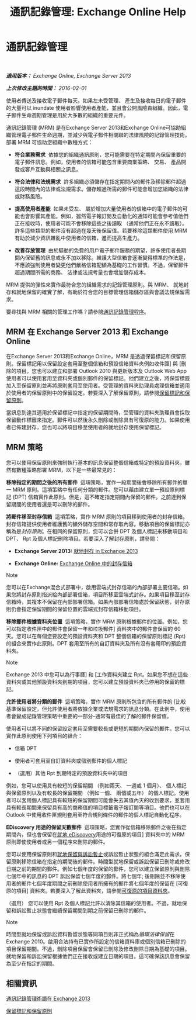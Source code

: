 ﻿---
title: '通訊記錄管理: Exchange Online Help'
TOCTitle: 通訊記錄管理
ms:assetid: 0dd92e9c-881e-43c0-9bbf-f41fdc9dfd87
ms:mtpsurl: https://technet.microsoft.com/zh-tw/library/Dd335093(v=EXCHG.150)
ms:contentKeyID: 50472547
ms.date: 05/23/2018
mtps_version: v=EXCHG.150
ms.translationtype: MT
---

# 通訊記錄管理

 

_**適用版本：** Exchange Online, Exchange Server 2013_

_**上次修改主題的時間：** 2016-02-01_

使用者傳送及接收電子郵件每天。如果左未受管理、 產生及接收每日的電子郵件的大量可以 inundate 使用者影響使用者產能，並且會公開風險貴組織。因此，電子郵件生命週期管理是用於大多數的組織的重要元件。

通訊記錄管理 (MRM) 是在Exchange Server 2013和Exchange Online可協助組織管理電子郵件生命週期，並減少與電子郵件相關聯的法律風險的記錄管理技術。部署 MRM 可協助您組織中數種方式：

  - **符合業務需求**  依據您的組織通訊原則，您可能需要在特定期間內保留重要的電子郵件訊息。例如，使用者的信箱可能包含重要商業策略、 交易、 產品開發或客戶互動與相關之訊息。

  - **符合法律和法規需求**  許多組織必須儲存在指定期間內的郵件及移除郵件超過這段時間內的法律或法規需求。儲存超過所需的郵件可能會增加您組織的法律或財務風險。

  - **提高使用者產能**  如果未受左、 屬於增加大量使用者的信箱中的電子郵件的可能也會影響其產能。例如，雖然電子報訂閱及自動化的通知可能會參考值他們正在接收時，使用者可能不會移除這些之後讀取 （通常他們正在永不讀取）。許多這些類型的郵件沒有超過在幾天後保留值。若要移除這類郵件使用 MRM 有助於減少資訊雜亂中使用者的信箱，進而提高生產力。

  - **改善存放管理**  由於驅動的免費的用戶電子郵件服務的期望，許多使用者長期間內保留舊的訊息或永不加以移除。維護大型信箱會逐漸變得標準的作法是，不應該強制使用者變更他們嚴格信箱配額為基礎的工作習慣。不過，保留郵件超過期間所需的商務、 法律或法規考量也會增加儲存成本。

MRM 提供的彈性來實作最符合您的組織需求的記錄管理原則。與 MRM、 就地封存和就地保留的確實了解，有助於符合您的目標管理信箱儲存區與會議法規保留需求。

要尋找與 MRM 相關的管理工作嗎？請參閱[通訊記錄管理程序](messaging-records-management-procedures-exchange-2013-help.md)。

## MRM 在 Exchange Server 2013 和 Exchange Online

在Exchange Server 2013和Exchange Online，MRM 是透過保留標記和保留原則。保留標記用以保留設定套用至整個信箱和預設信箱資料夾例如收件匣\] 與 \[刪除的項目。您也可以建立和部署 Outlook 2010 與更新版本及 Outlook Web App 使用者可以使用套用至資料夾或個別郵件的保留標記。他們建立之後，將保留標籤加入至保留原則並再將原則套用至使用者。受管理的資料夾助理員處理信箱並適用於使用者的保留原則中的保留設定。若要深入了解保留原則，請參閱[保留標記和保留原則](retention-tags-and-retention-policies-exchange-2013-help.md)。

當訊息到達其適用於保留標記中指定的保留期間時，受管理的資料夾助理員會採取保留動作標籤來指定。郵件可以然後永久刪除或刪除具有可復原的能力。如果使用者已佈建封存，您也可以將項目移至使用者的就地封存使用保留標記。

## MRM 策略

您可以使用保留原則來強制執行基本的訊息保留整個信箱或特定的預設資料夾。雖然有數種策略部署 MRM，以下是一些最常見的：

**移除指定的期間之後的所有郵件**  這項策略，實作一段期間後會移除所有郵件的單一 MRM 原則。這項策略中有任何分類的郵件。您可以藉由建立單一預設原則標記 (DPT) 信箱實作此原則。但是，這不確定指定期間內保留的郵件。之前達到保留期間的使用者還是可以刪除的郵件。

**將郵件移至封存信箱**  這項策略，實作 MRM 原則的項目移到使用者的封存信箱。封存信箱提供使用者維護舊的額外儲存空間和常存取內容。移動項目的保留標記亦稱為是*封存原則*。在相同的保留原則，您可以合併 DPT 及個人標記来移動項目和 DPT、 Rpt 及個人標記刪除項目。若要深入了解封存原則，請參閱：

  - **Exchange Server 2013:**  [就地封存 in Exchange 2013](in-place-archiving-in-exchange-2013-exchange-2013-help.md)

  - **Exchange Online:**  [Exchange Online 中的封存信箱](https://technet.microsoft.com/zh-tw/library/dn922147\(v=exchg.150\))


> [!NOTE]  
> 您可以在Exchange混合式部署中，啟用雲端式封存信箱的內部部署主要信箱。如果您將封存原則指派給內部部署信箱，項目所移至雲端式封存。如果項目移至封存信箱時，其複本不保留在內部部署信箱。如果內部部署信箱處於保留狀態，封存原則仍會指定保留期間的保留位置的雲端式封存信箱移動項目。




**移除郵件根據資料夾位置**  這項策略，實作 MRM 原則根據郵件的位置。例如，您可以指定收件匣中的郵件會保留一年和垃圾郵件\] 資料夾中的郵件會保留的 60 天。您可以在每個您要設定的預設資料夾和 DPT 整個信箱的保留原則標記 (Rpt) 的組合來實作此原則。DPT 套用至所有的自訂資料夾及所有沒有套用印的預設資料夾。


> [!NOTE]  
> Exchange 2013 中您可以為行事曆] 和 [工作資料夾建立 Rpt。如果您不想在這些資料夾或其他預設資料夾到期的項目，您可以建立預設資料夾已停用的保留的標記。




**允許使用者將分類的郵件**  這項策略，實作 MRM 原則所包含的所有郵件的 \[比較基準保留設定，但允許使用者將依據企業或法規需求的訊息分類。在此例中，使用者會變成記錄管理策略中重要的一部分-通常有最佳的了解的郵件保留值。

使用者可以將不同的保留設定套用至需要較長或更短的期間內保留的郵件。您可以實作此原則使用下列項目的組合：

  - 信箱 DPT

  - 使用者可套用至自訂資料夾或個別郵件的個人標記

  - （選用）其他 Rpt 到期特定的預設資料夾中的項目

例如，您可以使用具有較短的保留期間 （例如兩天、 一週或 1 個月）、 個人標記與保留原則以及有較長的保留期間 （例如一個、 兩個或五年） 的個人標記。使用者可以套用個人標記具有較短的保留期間可能會失去其值內天的收到要求，並套用具有較長期間来保留具有高的商務值的項目標籤電子報訂閱等項目。他們也可以在 Outlook 中使用收件匣規則套用至符合規則條件的郵件的個人標記自動化程序。

**EDiscovery 用途的保留天數郵件**  這項策略，您實作從信箱移除郵件之後在指定期間內，但也會保留在[就地 eDiscovery](in-place-ediscovery-exchange-2013-help.md)用途的可復原的項目\] 資料夾中的 MRM 原則即使使用者或另一個程序來刪除的郵件。

您可以使用保留原則和[就地保留與訴訟暫止](in-place-hold-and-litigation-hold-exchange-2013-help.md)或訴訟暫止狀態的組合滿足此需求。保留原則移除信箱在指定的期間後的郵件。時間型就地保留或訴訟保留已刪除或修改日期之前的期間的郵件。例如七個年度的保留的郵件，您可以建立保留原則與刪除七個年中的訊息的 DPT 訴訟保留七個年度的郵件。將七個年; 後刪除並不移除使用者的郵件七個年度期間之前刪除使用者所擁有的郵件將七個年度的保留在 \[可復原的項目\] 資料夾。若要深入了解此資料夾，請參閱[可復原的項目資料夾](recoverable-items-folder-exchange-2013-help.md)。

（選用） 您可以使用 Rpt 及個人標記允許以清除其信箱的使用者。不過，就地保留和訴訟暫止狀態會繼續保留期間到期之前保留已刪除的郵件。


> [!NOTE]  
> 時間型就地保留或訴訟資料暫留狀態等同項目則非正式稱為<em>循環法律保留</em>在 Exchange 2010。啟用合法持有已實作所設定的信箱資料庫或個別信箱已刪除的項目保留期間。不過，刪除項目保留會保留已刪除及修改刪除日期為基礎的項目。就地保留和訴訟保留根據他們正在接收或建立日期的項目。這可確保該訊息會保留為至少在指定的期間。




## 相關資訊

[通訊記錄管理術語在 Exchange 2013](messaging-records-management-terminology-in-exchange-2013-exchange-2013-help.md)

[保留標記和保留原則](retention-tags-and-retention-policies-exchange-2013-help.md)

